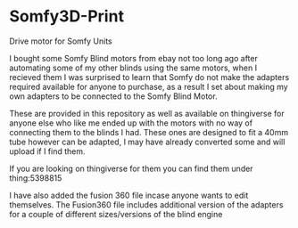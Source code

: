 # Somfy3D-Print
Drive motor for Somfy Units

I bought some Somfy Blind motors from ebay not too long ago after automating some of my other blinds using the same motors, when I recieved them I was surprised to learn that Somfy do not make the adapters required available for anyone to purchase, as a result I set about making my own adapters to be connected to the Somfy Blind Motor.

These are provided in this repository as well as available on thingiverse for anyone else who like me ended up with the motors with no way of connecting them to the blinds I had. These ones are designed to fit a 40mm tube however can be adapted, I may have already converted some and will upload if I find them.

If you are looking on thingiverse for them you can find them under thing:5398815

I have also added the fusion 360 file incase anyone wants to edit themselves. The Fusion360 file includes additional version of the adapters for a couple of different sizes/versions of the blind engine
